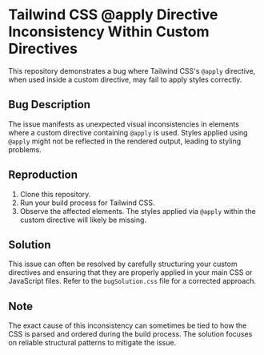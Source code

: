 # Tailwind CSS @apply Directive Inconsistency Within Custom Directives

This repository demonstrates a bug where Tailwind CSS's `@apply` directive, when used inside a custom directive, may fail to apply styles correctly.

## Bug Description

The issue manifests as unexpected visual inconsistencies in elements where a custom directive containing `@apply` is used. Styles applied using `@apply` might not be reflected in the rendered output, leading to styling problems.

## Reproduction

1. Clone this repository.
2. Run your build process for Tailwind CSS.
3. Observe the affected elements.  The styles applied via `@apply` within the custom directive will likely be missing.

## Solution

This issue can often be resolved by carefully structuring your custom directives and ensuring that they are properly applied in your main CSS or JavaScript files. Refer to the `bugSolution.css` file for a corrected approach.

## Note

The exact cause of this inconsistency can sometimes be tied to how the CSS is parsed and ordered during the build process. The solution focuses on reliable structural patterns to mitigate the issue.